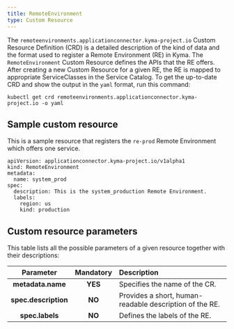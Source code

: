 ```yaml
---
title: RemoteEnvironment
type: Custom Resource
---
```


The `remoteenvironments.applicationconnector.kyma-project.io` Custom Resource Definition (CRD) is a detailed description of the kind of data and the format used to register a Remote Environment (RE) in Kyma. The `RemoteEnvironment` Custom Resource defines the APIs that the RE offers. After creating a new Custom Resource for a given RE, the RE is mapped to appropriate ServiceClasses in the Service Catalog. To get the up-to-date CRD and show the output in the `yaml` format, run this command:

```
kubectl get crd remoteenvironments.applicationconnector.kyma-project.io -o yaml
```

## Sample custom resource

This is a sample resource that registers the `re-prod` Remote Environment which offers one service.

```
apiVersion: applicationconnector.kyma-project.io/v1alpha1
kind: RemoteEnvironment
metadata:
  name: system_prod
spec:
  description: This is the system_production Remote Environment.
  labels:
    region: us
    kind: production
```

## Custom resource parameters

This table lists all the possible parameters of a given resource together with their descriptions:


| Parameter   |      Mandatory      |  Description |
|:----------:|:-------------:|:------|
| **metadata.name** |    **YES**   | Specifies the name of the CR. |
| **spec.description** |    **NO**   | Provides a short, human-readable description of the RE. |
| **spec.labels** |    **NO**   | Defines the labels of the RE. |
